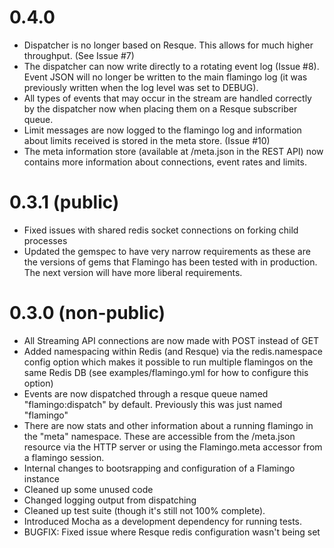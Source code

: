 0.4.0
=====
* Dispatcher is no longer based on Resque. This allows for much higher 
  throughput. (See Issue #7)
* The dispatcher can now write directly to a rotating event log (Issue #8). 
  Event JSON will no longer be written to the main flamingo log (it was 
  previously written when the log level was set to DEBUG).
* All types of events that may occur in the stream are handled correctly by the 
  dispatcher now when placing them on a Resque subscriber queue.
* Limit messages are now logged to the flamingo log and information about 
  limits received is stored in the meta store. (Issue #10)
* The meta information store (available at /meta.json in the REST API) now 
  contains more information about connections, event rates and limits.


0.3.1 (public)
==============
* Fixed issues with shared redis socket connections on forking child processes
* Updated the gemspec to have very narrow requirements as these are the versions 
  of gems that Flamingo has been tested with in production. The next version 
  will have more liberal requirements.

0.3.0 (non-public)
==================
* All Streaming API connections are now made with POST instead of GET
* Added namespacing within Redis (and Resque) via the redis.namespace config 
  option which makes it possible to run multiple flamingos on the same Redis DB 
  (see examples/flamingo.yml for how to configure this option)
* Events are now dispatched through a resque queue named "flamingo:dispatch" by 
  default. Previously this was just named "flamingo"
* There are now stats and other information about a running flamingo in the 
  "meta" namespace. These are accessible from the /meta.json resource via the 
  HTTP server or using the Flamingo.meta accessor from a flamingo session.
* Internal changes to bootsrapping and configuration of a Flamingo instance
* Cleaned up some unused code
* Changed logging output from dispatching
* Cleaned up test suite (though it's still not 100% complete).
* Introduced Mocha as a development dependency for running tests.
* BUGFIX: Fixed issue where Resque redis configuration wasn't being set